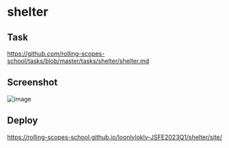 # shelter

## Task
https://github.com/rolling-scopes-school/tasks/blob/master/tasks/shelter/shelter.md

## Screenshot
![image](![image](https://user-images.githubusercontent.com/30442282/230740913-35a26a42-0460-4b06-bd4e-1fc6c84439f9.png))

## Deploy
https://rolling-scopes-school.github.io/loonlylokly-JSFE2023Q1/shelter/site/
